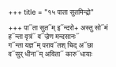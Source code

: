 +++
title = "१५ पाता सुतमिन्द्रो"

+++
पा᳓ता सुत᳓म् इ᳓न्दरो+ अस्तु सो᳓मं  
ह᳓न्ता वृत्रं᳓ व᳓ज्रेण मन्दसानः᳓  
ग᳓न्ता यज्ञ᳓म् पराव᳓तश् चिद् अ᳓छा  
व᳓सुर् धीना᳓म् अविता᳓ कारु᳓धायाः